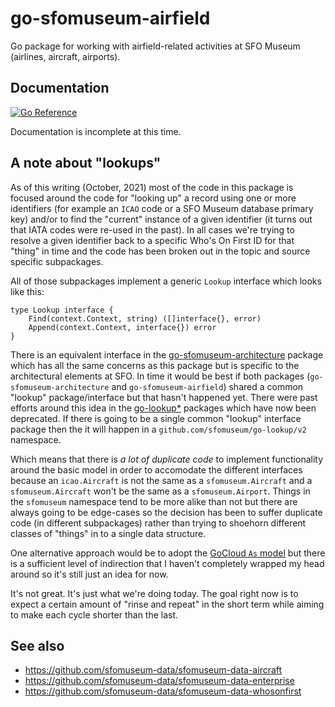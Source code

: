 # go-sfomuseum-airfield

Go package for working with airfield-related activities at SFO Museum (airlines, aircraft, airports).

## Documentation

[![Go Reference](https://pkg.go.dev/badge/github.com/sfomuseum/go-sfomuseum-airfield.svg)](https://pkg.go.dev/github.com/sfomuseum/go-sfomuseum-airfield)

Documentation is incomplete at this time.

## A note about "lookups"

As of this writing (October, 2021) most of the code in this package is focused around the code for "looking up" a record using one or more identifiers (for example an `ICAO` code or a SFO Museum database primary key) and/or to find the "current" instance of a given identifier (it turns out that IATA codes were re-used in the past). In all cases we're trying to resolve a given identifier back to a specific Who's On First ID for that "thing" in time and the code has been broken out in the topic and source specific subpackages.

All of those subpackages implement a generic `Lookup` interface which looks like this:

```
type Lookup interface {
	Find(context.Context, string) ([]interface{}, error)
	Append(context.Context, interface{}) error
}
```

There is an equivalent interface in the [go-sfomuseum-architecture](https://github.com/sfomuseum/go-sfomuseum-architecture) package which has all the same concerns as this package but is specific to the architectural elements at SFO. In time it would be best if both packages (`go-sfomuseum-architecture` and `go-sfomuseum-airfield`) shared a common "lookup" package/interface but that hasn't happened yet. There were past efforts around this idea in the [go-lookup*](https://github.com/search?q=org%3Asfomuseum+go-lookup) packages which have now been deprecated. If there is going to be a single common "lookup" interface package then the it will happen in a `github.com/sfomuseum/go-lookup/v2` namespace.

Which means that there is _a lot of duplicate code_ to implement functionality around the basic model in order to accomodate the different interfaces because an `icao.Aircraft` is not the same as a `sfomuseum.Aircraft` and a `sfomuseum.Aircraft` won't be the same as a `sfomuseum.Airport`. Things in the `sfomuseum` namespace tend to be more alike than not but there are always going to be edge-cases so the decision has been to suffer duplicate code (in different subpackages) rather than trying to shoehorn different classes of "things" in to a single data structure.

One alternative approach would be to adopt the [GoCloud `As` model](https://gocloud.dev/concepts/as/) but there is a sufficient level of indirection that I haven't completely wrapped my head around so it's still just an idea for now.

It's not great. It's just what we're doing today. The goal right now is to expect a certain amount of "rinse and repeat" in the short term while aiming to make each cycle shorter than the last.

## See also

* https://github.com/sfomuseum-data/sfomuseum-data-aircraft
* https://github.com/sfomuseum-data/sfomuseum-data-enterprise
* https://github.com/sfomuseum-data/sfomuseum-data-whosonfirst
